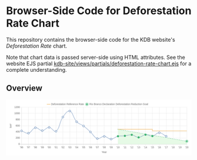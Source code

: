 # Browser-Side Code for Deforestation Rate Chart

This repository contains the browser-side code for the KDB website's *Deforestation Rate* chart.

Note that chart data is passed server-side using HTML attributes. See the website EJS partial [kdb-site/views/partials/deforestation-rate-chart.ejs](https://github.com/gcftaskforce/kdb-site/blob/master/views/partials/deforestation-rate-chart.ejs) for a complete understanding.

## Overview

![Rate Chart](/public/images/screenshots/rate_chart.png)
